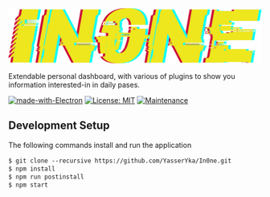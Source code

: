 ![logo](logo.png)

Extendable personal dashboard, with various of plugins to show you information interested-in in daily pases.  

[![made-with-Electron](https://img.shields.io/badge/Made%20with-Electron-1f425f.svg)](https://www.python.org/)
[![License: MIT](https://img.shields.io/badge/License-MIT-yellow.svg)](https://opensource.org/licenses/MIT)
[![Maintenance](https://img.shields.io/maintenance/Yes/2021)](https://github.com/Naereen/badges)

## Development Setup

The following commands install and run the application

```
$ git clone --recursive https://github.com/YasserYka/In0ne.git
$ npm install
$ npm run postinstall
$ npm start
```
